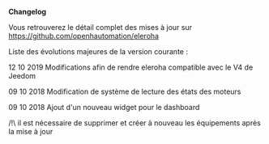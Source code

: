 **Changelog**

Vous retrouverez le détail complet des mises à jour sur https://github.com/openhautomation/eleroha

Liste des évolutions majeures de la version courante :

12 10 2019 Modifications afin de rendre eleroha compatible avec le V4 de Jeedom

09 10 2018 Modification de système de lecture des états des moteurs

09 10 2018 Ajout d'un nouveau widget pour le dashboard

/!\ il est nécessaire de supprimer et créer à nouveau les équipements après la mise à jour
